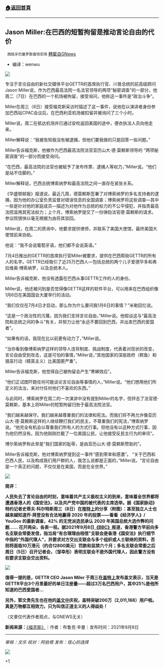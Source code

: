 ###  [:house:返回首頁](https://github.com/ourhimalayas/txt)
---


## Jason Miller:在巴西的短暂拘留是推动言论自由的代价
` 西班牙巴塞罗那喜悦农场` [轉載自GNews](https://gnews.org/zh-hans/1522580/)

- 编译：wenwu


![](https://assets.gnews.org/wp-content/uploads/2021/09/Miller-vs-Bolsonaro.jpg)

专注于言论自由的新社交媒体平台GETTR的首席执行官、川普总统的前高级顾问Jason Miller说，作为巴西最高法院一名法官领导的两项“秘密调查”的一部分，他周二（7日）在巴西的一个机场被拘留，接受询问，他称这一事件是“政治斗争”。

Miller在周三（8日）接受福克斯采访时描述了这一事件，说他在以演讲者身份参加巴西站CPAC会议后，在巴西利亚机场被扣留并被询问了三个小时。

Miller说，周二在抵达机场并已通过安检返回美国的途中，便衣执法人员向他走来。

Miller解释说：“我被告知我没有被逮捕，但他们要我做的只是回答一些问题。”

Miller告诉福克斯，他被作为巴西最高法院法官亚历山大·德·莫赖斯领导的 “两项秘密调查”的一部分而接受询问。

“在巴西，最高法院的法官也被赋予了发布传票、逮捕人等权力，”Miller说。“他们是站不住脚的。”

Miller解释说，巴西总统博索纳罗和最高法院之间一直存在紧张关系。

《华盛顿邮报》报道说，最近几周，德莫赖斯签署了对博索纳罗的多名支持者的逮捕，因为他的办公室负责监督对错误信息的全国调查；博索纳罗将这些调查—其中一些是针对他的家庭成员—描述为对他作为总统的权力的不公平侵犯，并指责最高法院滥用其宪法权力；上个月，博索纳罗提交了一份弹劾法官德·莫赖斯的请求。参议院很快以毫无根据为由将其驳回。

Miller说，在周二的质询中，他要求提供律师，并联系了美国大使馆，最终美国大使馆前来协助。

他说：“我不会说葡萄牙语，他们都不会说英语。”

7月4日推出的GETTR的首席执行官Miller被要求，提供在巴西帮助GETTR的所有人的名字。GETTR已经吸引了近25万巴西人—包括总统的两个儿子爱德华多和弗拉维奥·博索纳罗，以及总统本人。

Miller告诉福克斯，他没有透露在巴西从事GETTR工作的人的身份。

Miller说，他还被问到是否觉得像GETTR这样的软件平台，可以用来在巴西组织像1月6日在美国国会大厦举行的活动。

“我们仅仅在7月4日才启动，那么你为什么要问我1月6日的事情？”米勒回忆说。

“这是一个政治性的污蔑，因为我们支持言论自由，”Miller说。他假设这与“最高法院和总统之间的争斗”有关，并努力让他“永远不要回到巴西，并出卖巴西的爱国者”。

“如果有的话，我现在比以前更有动力了，”Miller说。

“当你看到像博索纳罗这样的领导人违背制度、挑战制度，代表着对现状的改变，言论自由受到攻击，这是可怕的事情，”Miller说，”其他国家的深层政府（鳄鱼）和猎巫行动（精英主义）比美国更严重”。

Miller告诉福克斯，他觉得自己被拘留会产生“寒蝉效应”。

“他们正试图吓跑任何可能谈论言论自由等事情的人，”Miller说。“他们想用他们所定义的法治，来对付任何他们不喜欢的东西。”

与此同时，博索纳罗在周二的一次演讲中没有提到Miller的名字，但抨击了法官德·莫赖斯，基本上将Miller的短暂拘留归咎于最高法院法官。

“我们越来越保守。我们越来越尊重我们的法律和宪法。而我们将不再允许像亚历山大·德·莫赖斯这样的人继续鞭打我们的民主，不尊重我们的宪法，”博索纳罗说。“他完全有机会以尊重我们所有人的方式行事。但他没有以这种方式行事，因为他仍然没有。因为他刚刚拦截了一位美国公民，让他接受反民主行为的审讯”。

博尔索纳罗称此举是“我们国家的耻辱，是由亚历山大·德·莫赖斯赞助的”。

Miller告诉福克斯，他对博索纳罗提到这一事件“感到荣幸和感激”。 “关于巴西和巴西人民，以及构成我们用户群的人，我怎么说都是正面的，”Miller说。“言论自由是一个真正的问题，不仅仅是在美国，而是在全世界。”

![](https://assets.gnews.org/wp-content/uploads/2021/09/unknown-2-8.png)

**简评：**

**人民失去了言论自由的时刻，意味着共产主义极权主义的到来，意味着全世界都将遭遇香港人的《国安法》，以及共产党中国的被代表的主席选举。据《国家脉动》特约记者史蒂夫·科尔特斯周三（8日）在[推特上](https://twitter.com/CortesSteve/status/1435650922294784005?s=20)的分享（附图）：甚至独立人士也越来越知道乔·拜登没有合法地赢得 2020 年的投票——看看《经济学人》/ YouGov 的最新调查，42% 的无党派选民承认 2020 年美国总统大选作弊的问题…… 花开两朵，各表一枝。据2021年9月8日[《BBC》](https://www.bbc.com/zhongwen/simp/chinese-news-58484215)报道，香港警方早前向多名支联会常委发信，指当局“有合理理由相信”支联会是香港《国安法》执行细节中指的“外国代理人”，并要求对方交出支联会与多个组织或人士联络的资料，否则将面临10万港元（约合12800美元）罚款和监禁六个月；多名支联会常委之后周日（5日）召开记者会，（邹幸彤）表明支联会不是外国代理人，因此警方没有权要求支联会交出资料。**

![](https://assets.gnews.org/wp-content/uploads/2021/09/unknown-3-8.png)

**值得一提的是，GETTR CEO Jason Miler 于周三在[盖特上](https://gettr.com/post/pajkir696c)发布盖文表示，当天是GETTR平台3个月里最好的单日注册量——超过3万名巴西用户，其中25%是他所知道的巴西爱国者…**

**另外，郭文贵先生也在他的[盖文中](https://gettr.com/post/paiwzzd086)庆祝，盖特突破200万（2,011,168）用户啦。真是万物都互相效力，只为叫信正道主义的人得益处！**

（文章仅代表作者观点，与GNEWS无关）

**新闻来源：**[《福克斯》](https://www.foxnews.com/politics/jason-miller-detainment-brazil-brushback)｜作者：布鲁克·辛曼｜发布时间：2021年9月8日

* * *

*审核：文乐
校对：阿伯塔
发布：信心的选择*

![](https://assets.gnews.org/wp-content/uploads/2021/09/GNEWS_CH.-5-1536x1086-1.jpeg)

+1
